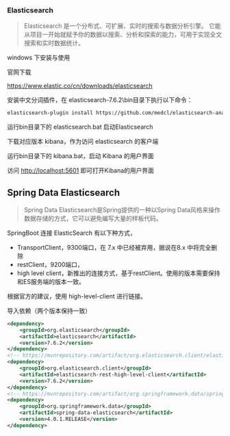 ### Elasticsearch

> Elasticsearch 是一个分布式、可扩展、实时的搜索与数据分析引擎。 它能从项目一开始就赋予你的数据以搜索、分析和探索的能力，可用于实现全文搜索和实时数据统计。

windows 下安装与使用

官网下载

https://www.elastic.co/cn/downloads/elasticsearch

安装中文分词插件，在 elasticsearch-7.6.2\bin目录下执行以下命令：

```bash
elasticsearch-plugin install https://github.com/medcl/elasticsearch-analysis-ik/releases/download/v6.2.2/elasticsearch-analysis-ik-6.2.2.zip
```

运行bin目录下的 elasticsearch.bat 启动Elasticsearch

下载对应版本 kibana，作为访问  elasticsearch 的客户端

运行bin目录下的 kibana.bat，启动 Kibana 的用户界面

访问 [http://localhost:5601](http://localhost:5601/)  即可打开Kibana的用户界面

## Spring Data Elasticsearch

> Spring Data Elasticsearch是Spring提供的一种以Spring Data风格来操作数据存储的方式，它可以避免编写大量的样板代码。

SpringBoot 连接 ElasticSearch 有以下种方式，

- TransportClient，9300端口，在 7.x 中已经被弃用，据说在8.x 中将完全删除
- restClient，9200端口，
- high level client，新推出的连接方式，基于restClient。使用的版本需要保持和ES服务端的版本一致。

根据官方的建议，使用 high-level-client 进行链接。

导入依赖（两个版本保持一致）

```xml
<dependency>
    <groupId>org.elasticsearch</groupId>
    <artifactId>elasticsearch</artifactId>
    <version>7.6.2</version>
</dependency>
<!-- https://mvnrepository.com/artifact/org.elasticsearch.client/elasticsearch-rest-high-level-client -->
<dependency>
    <groupId>org.elasticsearch.client</groupId>
    <artifactId>elasticsearch-rest-high-level-client</artifactId>
    <version>7.6.2</version>
</dependency>
<!-- https://mvnrepository.com/artifact/org.springframework.data/spring-data-elasticsearch -->
<dependency>
    <groupId>org.springframework.data</groupId>
    <artifactId>spring-data-elasticsearch</artifactId>
    <version>4.0.1.RELEASE</version>
</dependency>
```



